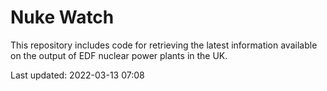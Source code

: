 # Nuke Watch

This repository includes code for retrieving the latest information available on the output of EDF nuclear power plants in the UK.

Last updated: 2022-03-13 07:08
